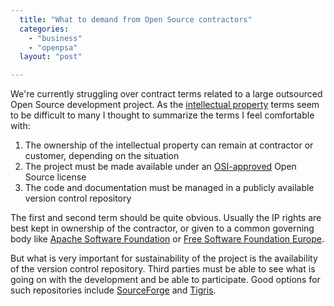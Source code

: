 ```yaml
---
  title: "What to demand from Open Source contractors"
  categories: 
    - "business"
    - "openpsa"
  layout: "post"

---
```

We're currently struggling over contract terms related to a large outsourced Open Source development project. As the [intellectual property][2] terms seem to be difficult to many I thought to summarize the terms I feel comfortable with:

1. The ownership of the intellectual property can remain at contractor or customer, depending on the situation
2. The project must be made available under an [OSI-approved][1] Open Source license
3. The code and documentation must be managed in a publicly available version control repository

The first and second term should be quite obvious. Usually the IP rights are best kept in ownership of the contractor, or given to a common governing body like [Apache Software Foundation][3] or [Free Software Foundation Europe][4].

But what is very important for sustainability of the project is the availability of the version control repository. Third parties must be able to see what is going on with the development and be able to participate. Good options for such repositories include [SourceForge][5] and [Tigris][6].

[1]: http://www.opensource.org/licenses/
[2]: http://en.wikipedia.org/wiki/Intellectual_property
[3]: http://www.apache.org/foundation/how-it-works.html#incubator
[4]: http://www.fsfeurope.org/projects/fla/fla.en.html
[5]: http://sourceforge.net/index.php
[6]: http://www.tigris.org/
